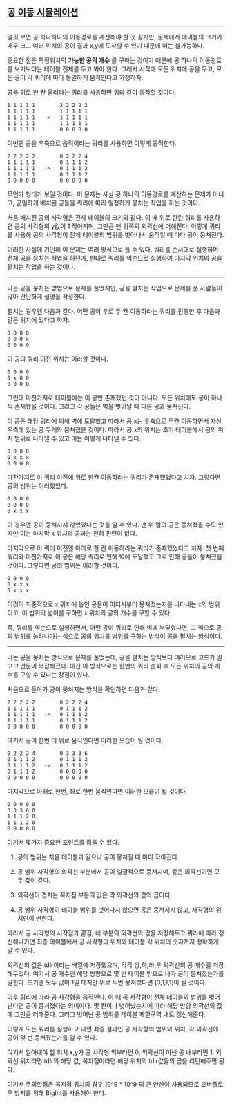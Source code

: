 ## [공 이동 시뮬레이션](https://school.programmers.co.kr/learn/courses/30/lessons/87391)

---

얼핏 보면 공 하나하나의 이동경로를 계산해야 할 것 같지만, 문제에서 테이블의 크기가 매우 크고 여러 위치의 공이 결과 x,y에 도착할 수 있기 때문에 이는 불가능하다.

중요한 점은 특정위치의 **가능한 공의 개수** 를 구하는 것이기 때문에 공 하나의 이동경로를 보기보다는 테이블 전체를 두고 봐야 한다. 그래서 시작에 모든 위치에 공을 두고, 모든 공이 각 쿼리에 따라 동일하게 움직인다고 가정하자.

공을 위로 한 칸 올리라는 쿼리를 사용하면 위와 같이 동작할 것이다.

    1 1 1 1 1        2 2 2 2 2
    1 1 1 1 1        1 1 1 1 1
    1 1 1 1 1   ->   1 1 1 1 1
    1 1 1 1 1        1 1 1 1 1
    1 1 1 1 1        0 0 0 0 0

이번엔 공을 우측으로 움직이라는 쿼리를 사용하면 이렇게 동작한다.

    2 2 2 2 2        0 2 2 2 4
    1 1 1 1 1        0 1 1 1 2
    1 1 1 1 1   ->   0 1 1 1 2
    1 1 1 1 1        0 1 1 1 2
    0 0 0 0 0        0 0 0 0 0

무언가 형태가 보일 것이다. 이 문제는 사실 공 하나의 이동경로를 계산하는 문제가 아니고, 균일하게 배치된 공들을 쿼리에 따라 일정하게 뭉치는 작업을 하는 것이다.

처음 배치된 공의 사각형은 전체 테이블의 크기와 같다. 이 때 위로 한칸 쿼리를 사용하면 공의 사각형의 y값이 1 작아지며, 그만큼 맨 위쪽의 외곽선에 더해진다. 이렇게 쿼리를 사용해 공의 사각형이 전체 테이블의 범위를 벗어나서 움직일 때 마다 공이 뭉쳐진다.

이러한 사실에 기인해 이 문제는 여러 방식으로 풀 수 있다. 쿼리를 순서대로 실행하며 전체 공을 뭉치는 작업을 하던가, 반대로 쿼리를 역순으로 실행하여 마지막 위치의 공을 펼치는 작업을 하는 것이다.

---

나는 공을 뭉치는 방법으로 문제를 풀었지만, 공을 펼치는 작업으로 문제를 푼 사람들이 많아 간단하게 설명을 작성한다.

펼치는 경우엔 다음과 같다. 어떤 공이 우로 두 칸 이동하라는 쿼리를 진행한 후 다음과 같은 위치에 있다고 하자.

    0 0 0 0
    0 0 0 x
    0 0 0 0

이 공의 쿼리 이전 위치는 이러할 것이다.

    0 0 0 0
    0 x 0 0
    0 0 0 0

그런데 마찬가지로 테이블에는 이 공만 존재했던 것이 아니다. 모든 위치에도 공이 하나 씩 존재했을 것이다. 그리고 각 공들은 벽을 벗어날 때 다른 공과 뭉쳐진다.

이 공은 해당 쿼리에 의해 벽에 도달했고 따라서 공 x는 우측으로 두칸 이동하면서 자신 우측에 있는 공 두개와 뭉쳐졌을 것이다. 따라서 공 x의 위치는 초기 테이블에서 공의 위치 범위로 나타낼 수 있고 이는 이렇게 나타낼 수 있다.

    0 0 0 0
    0 x x x
    0 0 0 0

마찬가지로 이 쿼리 이전에 위로 한칸 이동하라는 쿼리가 존재했었다고 치자. 그렇다면 공의 범위는 이러했었다.

    0 0 0 0
    0 0 0 0
    0 x x x

이 경우엔 공이 뭉쳐지지 않았었다는 것을 알 수 있다. 맨 위 열의 공은 뭉쳐졌을 수도 있지만 이는 마지막 x 위치의 공과는 전혀 관련이 없다.

마지막으로 이 쿼리 이전엔 아래로 한 칸 이동하라는 쿼리가 존재했었다고 치자. 첫 번째 쿼리와 마찬가지로 이 공은 해당 쿼리로 인해 벽에 도달했고 그로 인해 공들이 뭉쳐졌을 것이다.
그렇다면 공의 볌위는 이러할 것이다.

    0 0 0 0
    0 x x x
    0 x x x

이것이 최종적으로 x 위치에 놓인 공들이 어디서부터 뭉쳐졌는지를 나타내는 x의 범위이고, 이 범위의 넓이를 구하면 x 위치의 공의 개수를 구할 수 있다.

즉, 쿼리를 역순으로 실행하면서, 어떤 공이 쿼리로 인해 벽에 부딪혔다면, 그 역으로 공의 범위를 늘려나가는 식으로 공의 위치를 범위를 구하는 방식이 공을 펼치는 방식이다.

---

나는 공을 뭉치는 방식으로 문제를 풀었는데, 공을 펼치는 방식보다 여러모로 코드가 길고 조건문이 복잡해졌다. 대신 이 방식으로는 한번의 쿼리 순회 후 모든 위치의 공의 개수를 구할 수 있다는 장점이 있다.

처음으로 돌아가 공이 뭉쳐지는 방식을 확인하면 다음과 같다.

    2 2 2 2 2        0 2 2 2 4
    1 1 1 1 1        0 1 1 1 2
    1 1 1 1 1   ->   0 1 1 1 2
    1 1 1 1 1        0 1 1 1 2
    0 0 0 0 0        0 0 0 0 0

여기서 공이 한번 더 위로 움직인다면 이러한 모습이 될 것이다.

    0 2 2 2 4        0 3 3 3 6
    0 1 1 1 2        0 1 1 1 2
    0 1 1 1 2   ->   0 1 1 1 2
    0 1 1 1 2        0 0 0 0 0
    0 0 0 0 0        0 0 0 0 0

마지막으로 아래로 한번, 좌로 한번 움직인다면 이러한 모습이 될 것이다.

    0 0 0 0 0
    3 3 3 6 0
    1 1 1 2 0
    1 1 1 2 0
    0 0 0 0 0

여기서 몇가지 중요한 포인트를 잡을 수 있다.

1. 공의 범위는 처음 테이블과 같으나 공이 뭉쳐질 때 마다 작아진다.

2. 공 범위 사각형의 외곽선 부분에서 공이 일괄적으로 뭉쳐지며, 같은 외곽선이면 모두 값이 같다.

3. 외곽선이 겹치는 꼭지점 부분의 값은 각 외곽선의 값의 곱이다.

4. 공 범위 사각형이 테이블 범위를 벗어나지 않으면 공은 뭉쳐지지 않고, 사각형의 위치만이 변한다.

따라서 공 사각형의 시작점과 끝점, 네 부분의 외곽선의 값을 저장해두고 쿼리에 따라 갱신해나가면 최종 테이블에서 공 사각형의 위치와 테이블 각 위치의 숫자까지 정확하게 알 수 있다.

외곽선의 값은 tdlr이라는 배열에 저장했으며, 각각 상,하,좌,우 외곽선의 공 개수를 저장해두었다. 여기서 공 개수란 해당 방향으로 몇 번 테이블 밖으로 나가 공이 뭉쳐졌는가를 말한다. 초기엔 모두 값이 1일 테지만 위로 두번 뭉쳐졌다면 [3,1,1,1]이 될 것이다.

이후 쿼리에 따라 공 사각형을 움직인다. 이 때 공 사각형이 전체 테이블의 범위를 벗어난다면 공이 뭉쳐졌다는 의미이다. 몇 칸이나 벗어났는지에 따라 해당 방향 외곽선의 값에 그만큼 더해준다. 그리고 벗어난 공 범위를 테이블 제한구역 내로 갱신해준다.

이렇게 모든 쿼리를 실행하고 나면 최종 결과인 공 사각형의 범위와 위치, 각 외곽선에 공이 몇 번 뭉쳐졌는가를 알 수 있다.

여기서 알아내야 할 위치 x,y가 공 사각형 외부라면 0, 외곽선이 아닌 공 내부라면 1, 외곽선 위치라면 tdlr의 해당 값, 꼭지점이라면 해당 위치의 tdlr값들의 곱을 리턴해주면 된다.

여기서 주의할점은 꼭지점 위치의 경우 10^9 \* 10^9 의 큰 연산이 사용되므로 오버플로우 방지를 위해 BigInt를 사용해야 한다.
